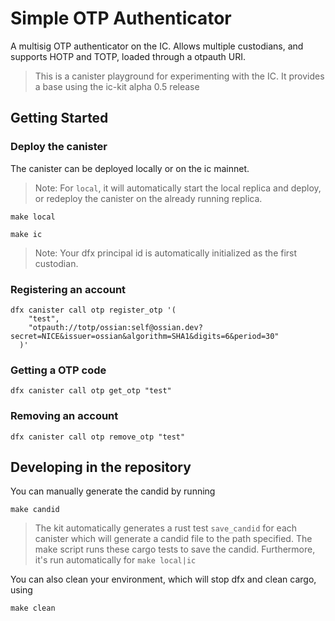 # Simple OTP Authenticator

A multisig OTP authenticator on the IC. Allows multiple custodians, and supports HOTP and TOTP, loaded through a otpauth URI.

> This is a canister playground for experimenting with the IC. It provides a base using the ic-kit alpha 0.5 release


## Getting Started
### Deploy the canister

The canister can be deployed locally or on the ic mainnet.

> Note: For `local`, it will automatically start the local replica and deploy, or redeploy the canister on the already running replica.

```
make local

make ic
```

> Note: Your dfx principal id is automatically initialized as the first custodian.

### Registering an account

```
dfx canister call otp register_otp '(
    "test", 
    "otpauth://totp/ossian:self@ossian.dev?secret=NICE&issuer=ossian&algorithm=SHA1&digits=6&period=30"
  )' 
```

### Getting a OTP code

```
dfx canister call otp get_otp "test"
```

### Removing an account

```
dfx canister call otp remove_otp "test"
```

## Developing in the repository

You can manually generate the candid by running

```
make candid
```

> The kit automatically generates a rust test `save_candid` for each canister which will generate a candid file to the path specified. The make script runs these cargo tests to save the candid. Furthermore, it's run automatically for `make local|ic` 

You can also clean your environment, which will stop dfx and clean cargo, using

```
make clean
```
